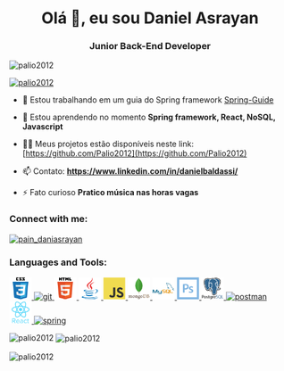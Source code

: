 <h1 align="center">Olá 👋, eu sou Daniel Asrayan</h1>
<h3 align="center">Junior Back-End Developer</h3>

<p align="left"> <img src="https://komarev.com/ghpvc/?username=palio2012&label=Profile%20views&color=0e75b6&style=flat" alt="palio2012" /> </p>

<p align="left"> <a href="https://github.com/ryo-ma/github-profile-trophy"><img src="https://github-profile-trophy.vercel.app/?username=palio2012" alt="palio2012" /></a> </p>

- 🔭 Estou trabalhando em um guia do Spring framework [Spring-Guide](https://github.com/Palio2012/spring-boot-guide-2)

- 🌱 Estou aprendendo no momento **Spring framework, React, NoSQL, Javascript**

- 👨‍💻 Meus projetos estão disponíveis neste link: [https://github.com/Palio2012](https://github.com/Palio2012)

- 📫 Contato: **https://www.linkedin.com/in/danielbaldassi/**

- ⚡ Fato curioso **Pratico música nas horas vagas**

<h3 align="left">Connect with me:</h3>
<p align="left">
<a href="https://instagram.com/pain_daniasrayan" target="blank"><img align="center" src="https://raw.githubusercontent.com/rahuldkjain/github-profile-readme-generator/master/src/images/icons/Social/instagram.svg" alt="pain_daniasrayan" height="30" width="40" /></a>
</p>

<h3 align="left">Languages and Tools:</h3>
<p align="left"> <a href="https://www.w3schools.com/css/" target="_blank" rel="noreferrer"> <img src="https://raw.githubusercontent.com/devicons/devicon/master/icons/css3/css3-original-wordmark.svg" alt="css3" width="40" height="40"/> </a> <a href="https://git-scm.com/" target="_blank" rel="noreferrer"> <img src="https://www.vectorlogo.zone/logos/git-scm/git-scm-icon.svg" alt="git" width="40" height="40"/> </a> <a href="https://www.w3.org/html/" target="_blank" rel="noreferrer"> <img src="https://raw.githubusercontent.com/devicons/devicon/master/icons/html5/html5-original-wordmark.svg" alt="html5" width="40" height="40"/> </a> <a href="https://www.java.com" target="_blank" rel="noreferrer"> <img src="https://raw.githubusercontent.com/devicons/devicon/master/icons/java/java-original.svg" alt="java" width="40" height="40"/> </a> <a href="https://developer.mozilla.org/en-US/docs/Web/JavaScript" target="_blank" rel="noreferrer"> <img src="https://raw.githubusercontent.com/devicons/devicon/master/icons/javascript/javascript-original.svg" alt="javascript" width="40" height="40"/> </a> <a href="https://www.mongodb.com/" target="_blank" rel="noreferrer"> <img src="https://raw.githubusercontent.com/devicons/devicon/master/icons/mongodb/mongodb-original-wordmark.svg" alt="mongodb" width="40" height="40"/> </a> <a href="https://www.mysql.com/" target="_blank" rel="noreferrer"> <img src="https://raw.githubusercontent.com/devicons/devicon/master/icons/mysql/mysql-original-wordmark.svg" alt="mysql" width="40" height="40"/> </a> <a href="https://www.photoshop.com/en" target="_blank" rel="noreferrer"> <img src="https://raw.githubusercontent.com/devicons/devicon/master/icons/photoshop/photoshop-line.svg" alt="photoshop" width="40" height="40"/> </a> <a href="https://www.postgresql.org" target="_blank" rel="noreferrer"> <img src="https://raw.githubusercontent.com/devicons/devicon/master/icons/postgresql/postgresql-original-wordmark.svg" alt="postgresql" width="40" height="40"/> </a> <a href="https://postman.com" target="_blank" rel="noreferrer"> <img src="https://www.vectorlogo.zone/logos/getpostman/getpostman-icon.svg" alt="postman" width="40" height="40"/> </a> <a href="https://reactjs.org/" target="_blank" rel="noreferrer"> <img src="https://raw.githubusercontent.com/devicons/devicon/master/icons/react/react-original-wordmark.svg" alt="react" width="40" height="40"/> </a> <a href="https://spring.io/" target="_blank" rel="noreferrer"> <img src="https://www.vectorlogo.zone/logos/springio/springio-icon.svg" alt="spring" width="40" height="40"/> </a> </p>

<p><img align="left" src="https://github-readme-stats.vercel.app/api/top-langs?username=palio2012&show_icons=true&locale=en&layout=compact" alt="palio2012" /></p>

<p>&nbsp;<img align="center" src="https://github-readme-stats.vercel.app/api?username=palio2012&show_icons=true&locale=en" alt="palio2012" /></p>

<p><img align="center" src="https://github-readme-streak-stats.herokuapp.com/?user=palio2012&" alt="palio2012" /></p>
